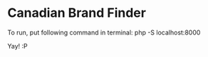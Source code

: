 # Canadian Brand Finder
 
To run, put following command in terminal: php -S localhost:8000

Yay! :P
